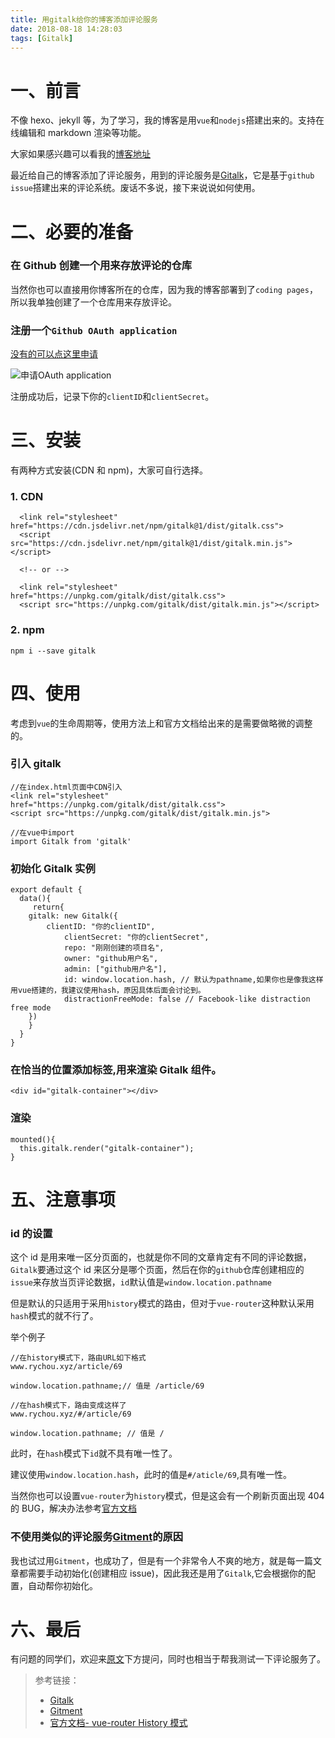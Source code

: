 ```yaml
---
title: 用gitalk给你的博客添加评论服务
date: 2018-08-18 14:28:03
tags: [Gitalk]
---
```


# 一、前言

不像 hexo、jekyll 等，为了学习，我的博客是用`vue`和`nodejs`搭建出来的。支持在线编辑和 markdown 渲染等功能。

大家如果感兴趣可以看我的[博客地址](www.rychou.xyz)

最近给自己的博客添加了评论服务，用到的评论服务是[Gitalk](https://github.com/gitalk/gitalk)，它是基于`github issue`搭建出来的评论系统。废话不多说，接下来说说如何使用。

<!-- more -->

# 二、必要的准备

### 在 Github 创建一个用来存放评论的仓库

当然你也可以直接用你博客所在的仓库，因为我的博客部署到了`coding pages`，所以我单独创建了一个仓库用来存放评论。

### 注册一个`Github OAuth application`

[没有的可以点这里申请](https://github.com/settings/applications/new)

![申请OAuth application](https://i.loli.net/2018/08/18/5b77da4eed290.jpg)

注册成功后，记录下你的`clientID`和`clientSecret`。

# 三、安装

有两种方式安装(CDN 和 npm)，大家可自行选择。

### 1. CDN

```
  <link rel="stylesheet" href="https://cdn.jsdelivr.net/npm/gitalk@1/dist/gitalk.css">
  <script src="https://cdn.jsdelivr.net/npm/gitalk@1/dist/gitalk.min.js"></script>

  <!-- or -->

  <link rel="stylesheet" href="https://unpkg.com/gitalk/dist/gitalk.css">
  <script src="https://unpkg.com/gitalk/dist/gitalk.min.js"></script>
```

### 2. npm

```
npm i --save gitalk
```

# 四、使用

考虑到`vue`的生命周期等，使用方法上和官方文档给出来的是需要做略微的调整的。

### 引入 gitalk

```
//在index.html页面中CDN引入
<link rel="stylesheet" href="https://unpkg.com/gitalk/dist/gitalk.css">
<script src="https://unpkg.com/gitalk/dist/gitalk.min.js">

//在vue中import
import Gitalk from 'gitalk'
```

### 初始化 Gitalk 实例

```
export default {
  data(){
     return{
	gitalk: new Gitalk({
		clientID: "你的clientID",
        	clientSecret: "你的clientSecret",
        	repo: "刚刚创建的项目名",
        	owner: "github用户名",
        	admin: ["github用户名"],
        	id: window.location.hash, // 默认为pathname,如果你也是像我这样用vue搭建的，我建议使用hash，原因具体后面会讨论到。
        	distractionFreeMode: false // Facebook-like distraction free mode
	})
    }
  }
}
```

### 在恰当的位置添加标签,用来渲染 Gitalk 组件。

```
<div id="gitalk-container"></div>
```

### 渲染

```
mounted(){
  this.gitalk.render("gitalk-container");
}
```

# 五、注意事项

### id 的设置

这个 id 是用来唯一区分页面的，也就是你不同的文章肯定有不同的评论数据，`Gitalk`要通过这个 id 来区分是哪个页面，然后在你的`github`仓库创建相应的`issue`来存放当页评论数据，`id`默认值是`window.location.pathname`

但是默认的只适用于采用`history`模式的路由，但对于`vue-router`这种默认采用`hash`模式的就不行了。

举个例子

```
//在history模式下，路由URL如下格式
www.rychou.xyz/article/69

window.location.pathname;// 值是 /article/69

//在hash模式下，路由变成这样了
www.rychou.xyz/#/article/69

window.location.pathname; // 值是 /
```

此时，在`hash`模式下`id`就不具有唯一性了。

建议使用`window.location.hash`，此时的值是`#/aticle/69`,具有唯一性。

当然你也可以设置`vue-router`为`history`模式，但是这会有一个刷新页面出现 404 的 BUG，解决办法参考[官方文档](https://router.vuejs.org/guide/essentials/history-mode.html#example-server-configurations)

### 不使用类似的评论服务[Gitment](https://github.com/imsun/gitment)的原因

我也试过用`Gitment`，也成功了，但是有一个非常令人不爽的地方，就是每一篇文章都需要手动初始化(创建相应 issue)，因此我还是用了`Gitalk`,它会根据你的配置，自动帮你初始化。

# 六、最后

有问题的同学们，欢迎来[原文](http://www.rychou.xyz/#/article/69)下方提问，同时也相当于帮我测试一下评论服务了。

> 参考链接：
>
> - [Gitalk](https://github.com/gitalk/gitalk)
> - [Gitment](https://github.com/imsun/gitment)
> - [官方文档- vue-router History 模式](https://router.vuejs.org/guide/essentials/history-mode.html#example-server-configurations)
